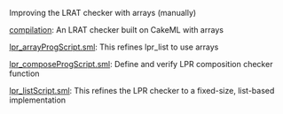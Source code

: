 Improving the LRAT checker with arrays (manually)

[compilation](compilation):
An LRAT checker built on CakeML with arrays

[lpr_arrayProgScript.sml](lpr_arrayProgScript.sml):
This refines lpr_list to use arrays

[lpr_composeProgScript.sml](lpr_composeProgScript.sml):
Define and verify LPR composition checker function

[lpr_listScript.sml](lpr_listScript.sml):
This refines the LPR checker to a fixed-size, list-based implementation
